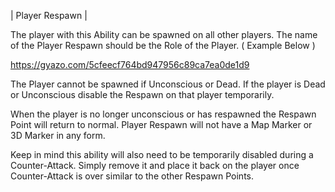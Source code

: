 | Player Respawn |

The player with this Ability can be spawned on all other players.
The name of the Player Respawn should be the Role of the Player. ( Example Below )

https://gyazo.com/5cfeecf764bd947956c89ca7ea0de1d9

The Player cannot be spawned if Unconscious or Dead.
If the player is Dead or Unconscious disable the Respawn on that player temporarily.

When the player is no longer unconscious or has respawned the Respawn Point will return to normal.
Player Respawn will not have a Map Marker or 3D Marker in any form.

Keep in mind this ability will also need to be temporarily disabled during a Counter-Attack.
Simply remove it and place it back on the player once Counter-Attack is over similar to the other Respawn Points.